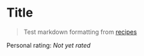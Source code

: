 <!-- Do not modify sections within "{ct*}". They are updated when building the docs -->

# Title

> Test markdown formatting from [recipes](https://github.com/KyleKing/recipes)

<!-- {cts} rating=4; (User can specify rating on scale of 1-5) -->
Personal rating: *Not yet rated*
<!-- {cte} -->

<!-- {cts} name_image=NA.png; (User can specify image name) -->
<!-- Capture image -->
<!-- {cte} -->

<!-- {cts} COVERAGE_TEST -->
<!-- {cte} -->

<!-- {cts} SOURCE_FILE_TEST=/tests/test_zz_calcipy.py; -->
<!-- {cte} -->
